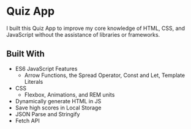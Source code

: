 # Quiz App
I built this Quiz App to improve my core knowledge of HTML, CSS, and JavaScript without the assistance of libraries or frameworks.

## Built With
- ES6 JavaScript Features
  - Arrow Functions, the Spread Operator, Const and Let, Template Literals
- CSS
  -  Flexbox, Animations, and REM units
- Dynamically generate HTML in JS
- Save high scores in Local Storage
- JSON Parse and Stringify
- Fetch API
